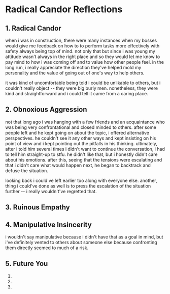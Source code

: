 # Radical Candor Reflections

## 1. Radical Candor

when i was in construction, there were many instances when my bosses would give me feedback on how to to perform tasks more effectively with safety always being top of mind. not only that but since i was young my attitude wasn't always in the right place and so they would let me know to pay mind to how i was coming off and to value how other people feel. in the long run, i really appreciate the direction they've helped mold my personality and the value of going out of one's way to help others.

it was kind of uncomfortable being told i could be unlikable to others, but i couldn't really object -- they were big burly men. nonetheless, they were kind and straightforward and i could tell it came from a caring place.

## 2. Obnoxious Aggression

not that long ago i was hanging with a few friends and an acquaintance who was being very confrontational and closed minded to others. after some people left and he kept going on about the topic, i offered alternative perspectives. he couldn't see it any other ways and kept insisting on his point of view and i kept pointing out the pitfalls in his thinking. ultimately, after i told him several times i didn't want to continue the conversation, i had to tell him straight-up to stfu. he didn't like that, but i honestly didn't care about his emotions. after this, seeing that the tensions were escalating and that i didn't care what would happen next, he began to backtrack and defuse the situation.

looking back i could've left earlier too along with everyone else. another, thing i could've done as well is to press the escalation of the situation further -- i really wouldn't've regretted that.

## 3. Ruinous Empathy



## 4. Manipulative Insincerity

i wouldn't say manipulative because i didn't have that as a  goal in mind, but i've definitely vented to others about someone else because confronting them directly seemed to much of a risk.

## 5. Future You

1.
2.
3.
